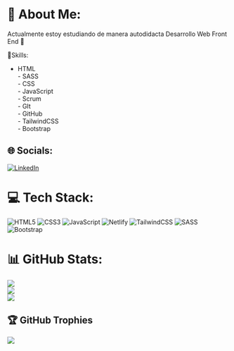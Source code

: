 # 💫 About Me:
Actualmente estoy estudiando de manera autodidacta Desarrollo Web Front End 🚀

🎯Skills:
<br>
- HTML<br>- SASS<br>- CSS<br>- JavaScript<br>- Scrum<br>- GIt<br>- GitHub<br>- TailwindCSS<br>- Bootstrap


## 🌐 Socials:
[![LinkedIn](https://img.shields.io/badge/LinkedIn-%230077B5.svg?logo=linkedin&logoColor=white)](https://linkedin.com/in/https://www.linkedin.com/in/fede-minatta-579a6b227/) 

# 💻 Tech Stack:
![HTML5](https://img.shields.io/badge/html5-%23E34F26.svg?style=for-the-badge&logo=html5&logoColor=white) ![CSS3](https://img.shields.io/badge/css3-%231572B6.svg?style=for-the-badge&logo=css3&logoColor=white) ![JavaScript](https://img.shields.io/badge/javascript-%23323330.svg?style=for-the-badge&logo=javascript&logoColor=%23F7DF1E) ![Netlify](https://img.shields.io/badge/netlify-%23000000.svg?style=for-the-badge&logo=netlify&logoColor=#00C7B7) ![TailwindCSS](https://img.shields.io/badge/tailwindcss-%2338B2AC.svg?style=for-the-badge&logo=tailwind-css&logoColor=white) ![SASS](https://img.shields.io/badge/SASS-hotpink.svg?style=for-the-badge&logo=SASS&logoColor=white) ![Bootstrap](https://img.shields.io/badge/bootstrap-%23563D7C.svg?style=for-the-badge&logo=bootstrap&logoColor=white)
# 📊 GitHub Stats:
![](https://github-readme-stats.vercel.app/api?username=fedeminatta&theme=tokyonight&hide_border=false&include_all_commits=false&count_private=false)<br/>
![](https://github-readme-streak-stats.herokuapp.com/?user=fedeminatta&theme=tokyonight&hide_border=false)<br/>
![](https://github-readme-stats.vercel.app/api/top-langs/?username=fedeminatta&theme=tokyonight&hide_border=false&include_all_commits=false&count_private=false&layout=compact)

## 🏆 GitHub Trophies
![](https://github-profile-trophy.vercel.app/?username=fedeminatta&theme=dracula&no-frame=false&no-bg=true&margin-w=4)
